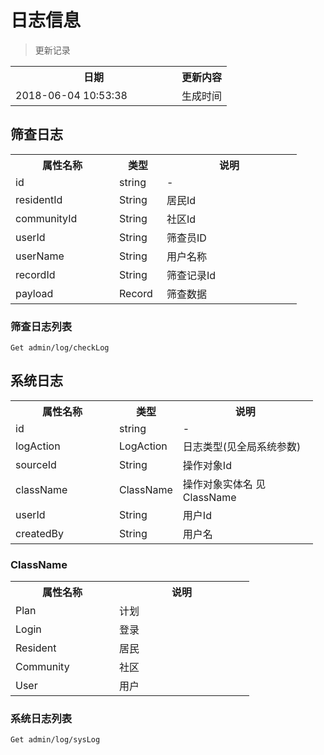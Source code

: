 # 日志信息

> 更新记录

<table>
    <tr>
        <th style="width:250px;">日期</th>
        <th>更新内容</th>
    </tr>
    <tr>
        <td>2018-06-04 10:53:38</td>
        <td>生成时间</td>
    </tr>
</table>

## 筛查日志

<table>
    <tr>
        <th style="width:150px;">属性名称</th>
        <th style="width:60px;">类型</th>
        <th style="width:200px;">说明</th>
    </tr>
    <tr>
        <td>id</td>
        <td>string</td>
        <td>-</td>
    </tr>
    <tr>
        <td>residentId</td>
        <td>String</td>
        <td>居民Id</td>
    </tr>
    <tr>
        <td>communityId</td>
        <td>String</td>
        <td>社区Id</td>
    </tr>
    <tr>
        <td>userId</td>
        <td>String</td>
        <td>筛查员ID</td>
    </tr>
    <tr>
        <td>userName</td>
        <td>String</td>
        <td>用户名称</td>
    </tr>
    <tr>
        <td>recordId</td>
        <td>String</td>
        <td>筛查记录Id</td>
    </tr>
    <tr>
        <td>payload</td>
        <td>Record</td>
        <td>筛查数据</td>
    </tr>
</table>

### 筛查日志列表

```
Get admin/log/checkLog
```

## 系统日志

<table>
    <tr>
        <th style="width:150px;">属性名称</th>
        <th style="width:60px;">类型</th>
        <th style="width:200px;">说明</th>
    </tr>
    <tr>
        <td>id</td>
        <td>string</td>
        <td>-</td>
    </tr>
    <tr>
        <td>logAction</td>
        <td>LogAction</td>
        <td>日志类型(见全局系统参数)</td>
    </tr>
    <tr>
        <td>sourceId</td>
        <td>String</td>
        <td>操作对象Id</td>
    </tr>
    <tr>
        <td>className</td>
        <td>ClassName</td>
        <td>操作对象实体名   见ClassName</td>
    </tr>
    <tr>
        <td>userId</td>
        <td>String</td>
        <td>用户Id</td>
    </tr>
    <tr>
        <td>createdBy</td>
        <td>String</td>
        <td>用户名</td>
    </tr>
</table> 

### ClassName

<table>
     <tr>
        <th style="width:150px;">属性名称</th>
        <th style="width:200px;">说明</th>
    </tr>
    <tr>
        <td>Plan</td>
        <td>计划</td>
    </tr>
    <tr>
        <td>Login</td>
        <td>登录</td>
    </tr>
    <tr>
        <td>Resident</td>
        <td>居民</td>
    </tr>
    <tr>
        <td>Community</td>
        <td>社区</td>
    </tr>
    <tr>
        <td>User</td>
        <td>用户</td>
    </tr>
</table> 


### 系统日志列表
```
Get admin/log/sysLog
```   
